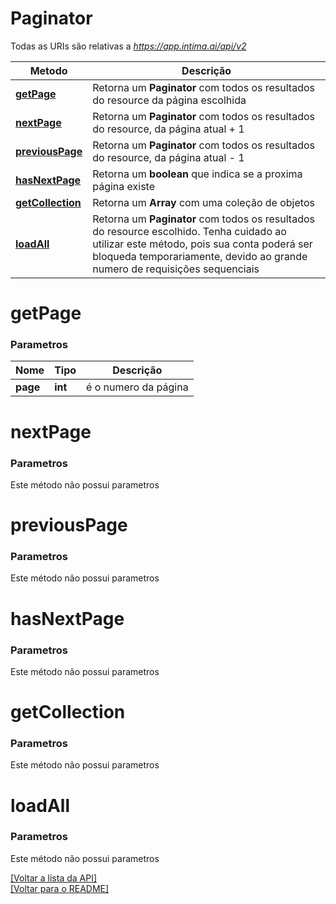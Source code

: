 # **Paginator**

Todas as URIs são relativas a *https://app.intima.ai/api/v2*

Metodo | Descrição
------------- | -------------
[**getPage**](Paginator.md#getPage) | Retorna um **Paginator** com todos os resultados do resource da página escolhida
[**nextPage**](Paginator.md#nextPage) | Retorna um **Paginator** com todos os resultados do resource, da página atual + 1
[**previousPage**](Paginator.md#previousPage) | Retorna um **Paginator** com todos os resultados do resource, da página atual - 1
[**hasNextPage**](Paginator.md#hasNextPage) | Retorna um **boolean** que indica se a proxima página existe
[**getCollection**](Paginator.md#getCollection) | Retorna um **Array** com uma coleção de objetos
[**loadAll**](Paginator.md#loadAll) | Retorna um **Paginator** com todos os resultados do resource escolhido. Tenha cuidado ao utilizar este método, pois sua conta poderá ser bloqueda temporariamente, devido ao grande numero de requisições sequenciais

# **getPage**

### Parametros

Nome | Tipo | Descrição
------------- | ------------- | -------------
**page** | **int**| é o numero da página

# **nextPage**

### Parametros

Este método não possui parametros

# **previousPage**

### Parametros

Este método não possui parametros

# **hasNextPage**

### Parametros

Este método não possui parametros

# **getCollection**

### Parametros

Este método não possui parametros

# **loadAll**

### Parametros

Este método não possui parametros


[[Voltar a lista da API]](../../../README.md#Documentação-para-os-Endpoints-da-API)    
[[Voltar para o README]](../../../README.md#Intima.ai---SDK-PHP)